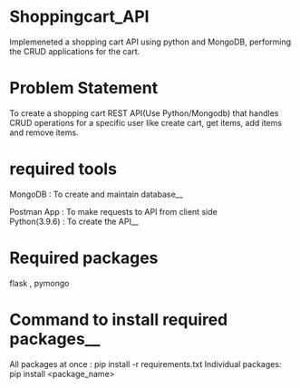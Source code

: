 # Shoppingcart_API
Implemeneted a shopping cart API using python and MongoDB, performing the CRUD applications for the cart.

# Problem Statement
To create a shopping cart REST API(Use Python/Mongodb) that handles CRUD operations for a specific user like create cart, get items, add items and remove items.

# required tools
MongoDB : To create and maintain database__

Postman App : To make requests to API from client side<br />
Python(3.9.6) : To create the API__

# Required packages
flask , pymongo 


# Command to install required packages__
All packages at once :
pip install -r requirements.txt
Individual packages: 
 pip install <package_name>









